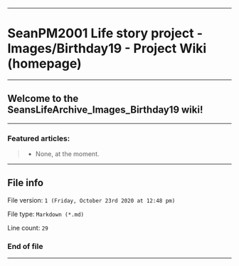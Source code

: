 
***

# SeanPM2001 Life story project - Images/Birthday19 - Project Wiki (homepage)

***

## Welcome to the SeansLifeArchive_Images_Birthday19 wiki!

***

### Featured articles:

> * None, at the moment.

***

## File info

File version: `1 (Friday, October 23rd 2020 at 12:48 pm)`

File type: `Markdown (*.md)`

Line count: `29`

### End of file

***
